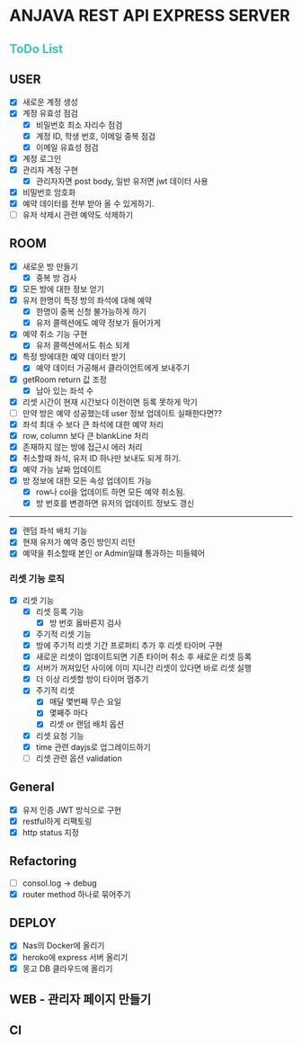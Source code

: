 # ANJAVA REST API EXPRESS SERVER

<h2 style="color:#39c5bb">ToDo List</h2>

## USER

- [x] 새로운 계정 생성
- [x] 계정 유효성 점검
  - [x] 비밀번호 최소 자리수 점검
  - [x] 계정 ID, 학생 번호, 이메일 중복 점검
  - [x] 이메일 유효성 점검
- [x] 계정 로그인
- [x] 관리자 계정 구현
  - [x] 관리자자면 post body, 일반 유저면 jwt 데이터 사용
- [x] 비밀번호 암호화
- [x] 예약 데이터를 전부 받아 올 수 있게하기.
- [ ] 유저 삭제시 관련 예약도 삭제하기

## ROOM

- [x] 새로운 방 만들기
  - [x] 중복 방 검사
- [x] 모든 방에 대한 정보 얻기
- [x] 유저 한명이 특정 방의 좌석에 대해 예약
  - [x] 한명이 중복 신청 불가능하게 하기
  - [x] 유저 콜렉션에도 예약 정보가 들어가게
- [x] 예약 취소 기능 구현
  - [x] 유저 콜렉션에서도 취소 되게
- [x] 특정 방에대한 예약 데이터 받기
  - [x] 예약 데이터 가공해서 클라이언트에게 보내주기
- [x] getRoom return 값 조정
  - [x] 남아 있는 좌석 수
- [x] 리셋 시간이 현재 시간보다 이전이면 등록 못하게 막기
- [ ] 만약 방은 예약 성공했는데 user 정보 업데이트 실패한다면??
- [x] 좌석 최대 수 보다 큰 좌석에 대한 예약 처리
- [x] row, column 보다 큰 blankLine 처리
- [x] 존재하지 않는 방에 접근시 에러 처리
- [x] 취소할때 좌석, 유저 ID 하나만 보내도 되게 하기.
- [x] 예약 가능 날짜 업데이트
- [x] 방 정보에 대한 모든 속성 업데이트 가능
  - [x] row나 col을 업데이트 하면 모든 예약 취소됨.
  - [x] 방 번호를 변경하면 유저의 업데이트 정보도 갱신

---

- [x] 랜덤 좌석 배치 기능
- [x] 현재 유저가 예약 중인 방인지 리턴
- [x] 예약을 취소할때 본인 or Admin일떄 통과하는 미들웨어

### 리셋 기능 로직

- [x] 리셋 기능
  - [x] 리셋 등록 기능
    - [x] 방 번호 옳바른지 검사
  - [x] 주기적 리셋 기능
  - [x] 방에 주기적 리셋 기간 프로퍼티 추가 후 리셋 타이머 구현
  - [x] 새로운 리셋이 업데이트되면 기존 타이머 취소 후 새로운 리셋 등록
  - [x] 서버가 꺼져있던 사이에 이미 지니간 리셋이 있다면 바로 리셋 실행
  - [x] 더 이상 리셋할 방이 타이머 멈추기
  - [x] 주기적 리셋
    - [x] 매달 몇번째 무슨 요일
    - [x] 몇째주 마다
    - [x] 리셋 or 랜덤 배치 옵션
  - [x] 리셋 요청 기능
  - [x] time 관련 dayjs로 업그레이드하기
  - [ ] 리셋 관련 옵션 validation

## General

- [x] 유저 인증 JWT 방식으로 구현
- [x] restful하게 리팩토링
- [x] http status 지정

## Refactoring

- [ ] consol.log -> debug
- [x] router method 하나로 묶어주기

## DEPLOY

- [x] Nas의 Docker에 올리기
- [x] heroko에 express 서버 올리기
- [x] 몽고 DB 클라우드에 올리기

## WEB - 관리자 페이지 만들기

## CI
